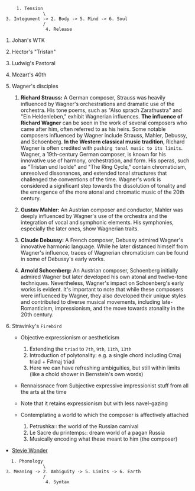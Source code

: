 
```
     1. Tension
               \
 3. Integument -> 2. Body -> 5. Mind -> 6. Soul
               /
                4. Release
```


1. Johan's WTK
2. Hector's "Tristan" 
3. Ludwig's Pastoral
4. Mozart's 40th
5. Wagner's disciples
      1. **Richard Strauss:** A German composer, Strauss was heavily influenced by Wagner's orchestrations and dramatic use of the orchestra. His tone poems, such as "Also sprach Zarathustra" and "Ein Heldenleben," exhibit Wagnerian influences. **The influence of Richard Wagner** can be seen in the work of several composers who came after him, often referred to as his heirs. Some notable composers influenced by Wagner include Strauss, Mahler, Debussy, and Schoenberg. **In the Western classical music tradition**, Richard Wagner is often credited with `pushing tonal music to its limits`. Wagner, a 19th-century German composer, is known for his innovative use of harmony, orchestration, and form. His operas, such as "Tristan und Isolde" and "The Ring Cycle," contain chromaticism, unresolved dissonances, and extended tonal structures that challenged the conventions of the time. Wagner's work is considered a significant step towards the dissolution of tonality and the emergence of the more atonal and chromatic music of the 20th century. 

      2. **Gustav Mahler:** An Austrian composer and conductor, Mahler was deeply influenced by Wagner's use of the orchestra and the integration of vocal and symphonic elements. His symphonies, especially the later ones, show Wagnerian traits.

      3. **Claude Debussy:** A French composer, Debussy admired Wagner's innovative harmonic language. While he later distanced himself from Wagner's influence, traces of Wagnerian chromaticism can be found in some of Debussy's early works.

      4. **Arnold Schoenberg:** An Austrian composer, Schoenberg initially admired Wagner but later developed his own atonal and twelve-tone techniques. Nevertheless, Wagner's impact on Schoenberg's early works is evident. It's important to note that while these composers were influenced by Wagner, they also developed their unique styles and contributed to diverse musical movements, including late-Romanticism, impressionism, and the move towards atonality in the 20th century.

7. Stravinky's `Firebird`
   - Objective expressionism or aestheticism
      1. Extending the `triad` to `7th`, `9th`, `11th`, `13th`
      2. Introduction of polytonality: e.g. a single chord including Cmaj  triad + F#maj triad
      3. Here we can have refreshing ambiguities, but still within limits (like a chold shower in Bernstein's own words)
         
   - Rennaissnace from Subjective expressive impressionist stuff from all the arts at the time
   - Note that it retains expressionism but with less navel-gazing
   - Contemplating a world to which the composer is affectively attached 
      1. Petrushka:: the world of the Russian carnival
      2. Le Sacre du printemps:: dream world of a pagan Russia
      3. Musically encoding what these meant to him (the composer)
     





- [Stevie Wonder](https://www.youtube.com/watch?v=P0L5c2jJbL8)


```
   1. Phonology
               \
 3. Meaning -> 2. Ambiguity -> 5. Limits -> 6. Earth
               /
                4. Syntax
```
